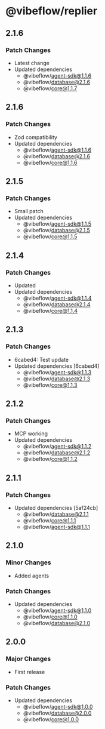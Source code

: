 # @vibeflow/replier

## 2.1.6

### Patch Changes

- Latest change
- Updated dependencies
  - @vibeflow/agent-sdk@1.1.6
  - @vibeflow/database@2.1.6
  - @vibeflow/core@1.1.7

## 2.1.6

### Patch Changes

- Zod compatibility
- Updated dependencies
  - @vibeflow/agent-sdk@1.1.6
  - @vibeflow/database@2.1.6
  - @vibeflow/core@1.1.6

## 2.1.5

### Patch Changes

- Small patch
- Updated dependencies
  - @vibeflow/agent-sdk@1.1.5
  - @vibeflow/database@2.1.5
  - @vibeflow/core@1.1.5

## 2.1.4

### Patch Changes

- Updated
- Updated dependencies
  - @vibeflow/agent-sdk@1.1.4
  - @vibeflow/database@2.1.4
  - @vibeflow/core@1.1.4

## 2.1.3

### Patch Changes

- 6cabed4: Test update
- Updated dependencies [6cabed4]
  - @vibeflow/agent-sdk@1.1.3
  - @vibeflow/database@2.1.3
  - @vibeflow/core@1.1.3

## 2.1.2

### Patch Changes

- MCP working
- Updated dependencies
  - @vibeflow/agent-sdk@1.1.2
  - @vibeflow/database@2.1.2
  - @vibeflow/core@1.1.2

## 2.1.1

### Patch Changes

- Updated dependencies [5af24cb]
  - @vibeflow/database@2.1.1
  - @vibeflow/core@1.1.1
  - @vibeflow/agent-sdk@1.1.1

## 2.1.0

### Minor Changes

- Added agents

### Patch Changes

- Updated dependencies
  - @vibeflow/agent-sdk@1.1.0
  - @vibeflow/core@1.1.0
  - @vibeflow/database@2.1.0

## 2.0.0

### Major Changes

- First release

### Patch Changes

- Updated dependencies
  - @vibeflow/agent-sdk@1.0.0
  - @vibeflow/database@2.0.0
  - @vibeflow/core@1.0.0
